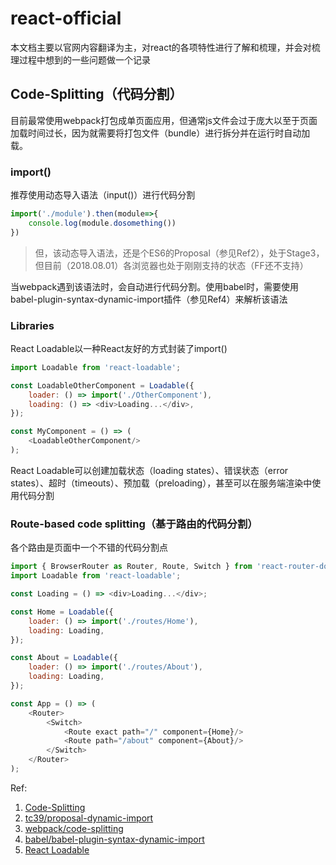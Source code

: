 # react-official

本文档主要以官网内容翻译为主，对react的各项特性进行了解和梳理，并会对梳理过程中想到的一些问题做一个记录

## Code-Splitting（代码分割）

目前最常使用webpack打包成单页面应用，但通常js文件会过于庞大以至于页面加载时间过长，因为就需要将打包文件（bundle）进行拆分并在运行时自动加载。

### import()

推荐使用动态导入语法（input()）进行代码分割

```js
import('./module').then(module=>{
    console.log(module.dosomething())
})
```

> 但，该动态导入语法，还是个ES6的Proposal（参见Ref2），处于Stage3，但目前（2018.08.01）各浏览器也处于刚刚支持的状态（FF还不支持）

当webpack遇到该语法时，会自动进行代码分割。使用babel时，需要使用babel-plugin-syntax-dynamic-import插件（参见Ref4）来解析该语法

### Libraries

React Loadable以一种React友好的方式封装了import()
```js
import Loadable from 'react-loadable';

const LoadableOtherComponent = Loadable({
    loader: () => import('./OtherComponent'),
    loading: () => <div>Loading...</div>,
});

const MyComponent = () => (
    <LoadableOtherComponent/>
);
```


React Loadable可以创建加载状态（loading states）、错误状态（error states）、超时（timeouts）、预加载（preloading），甚至可以在服务端渲染中使用代码分割

### Route-based code splitting（基于路由的代码分割）

各个路由是页面中一个不错的代码分割点

```js
import { BrowserRouter as Router, Route, Switch } from 'react-router-dom';
import Loadable from 'react-loadable';

const Loading = () => <div>Loading...</div>;

const Home = Loadable({
    loader: () => import('./routes/Home'),
    loading: Loading,
});

const About = Loadable({
    loader: () => import('./routes/About'),
    loading: Loading,
});

const App = () => (
    <Router>
        <Switch>
            <Route exact path="/" component={Home}/>
            <Route path="/about" component={About}/>
        </Switch>
    </Router>
);
```

Ref:
1. [Code-Splitting](https://reactjs.org/docs/code-splitting.html)
2. [tc39/proposal-dynamic-import](https://github.com/tc39/proposal-dynamic-import)
3. [webpack/code-splitting](https://webpack.js.org/guides/code-splitting/)
4. [babel/babel-plugin-syntax-dynamic-import](https://babeljs.io/docs/en/babel-plugin-syntax-dynamic-import/)
5. [React Loadable](https://github.com/thejameskyle/react-loadable)